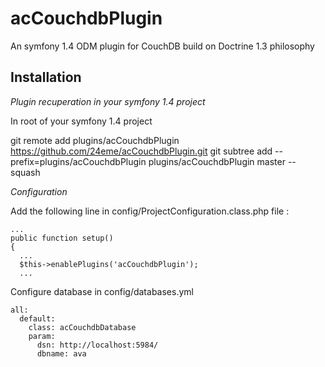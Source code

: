 acCouchdbPlugin
===============

An symfony 1.4 ODM plugin for CouchDB build on Doctrine 1.3 philosophy

Installation
------------

*Plugin recuperation in your symfony 1.4 project*

In root of your symfony 1.4 project

git remote add plugins/acCouchdbPlugin https://github.com/24eme/acCouchdbPlugin.git
git subtree add --prefix=plugins/acCouchdbPlugin plugins/acCouchdbPlugin master --squash

*Configuration*

Add the following line in config/ProjectConfiguration.class.php file :
  
    ...
    public function setup()
    {
      ...
      $this->enablePlugins('acCouchdbPlugin');
      ...

Configure database in config/databases.yml

    all:
      default:
        class: acCouchdbDatabase
        param:
          dsn: http://localhost:5984/
          dbname: ava
